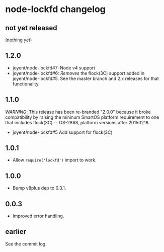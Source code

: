 # node-lockfd changelog

## not yet released

(nothing yet)

## 1.2.0

- joyent/node-lockfd#7: Node v4 support
- joyent/node-lockfd#6: *Removes* the flock(3C) support added in
  joyent/node-lockfd#5. See the master branch and 2.x releases for
  that functionality.

## 1.1.0

*WARNING*: This release has been re-branded "2.0.0" because it broke
compatibility by raising the mininum SmartOS platform requirement to one
that includes flock(3C) -- OS-2868, platform versions after 20150218.

- joyent/node-lockfd#5 Add support for flock(3C) 

## 1.0.1

- Allow `require('lockfd')` import to work.

## 1.0.0

- Bump v8plus dep to 0.3.1.

## 0.0.3

- Improved error handling.

## earlier

See the commit log.
